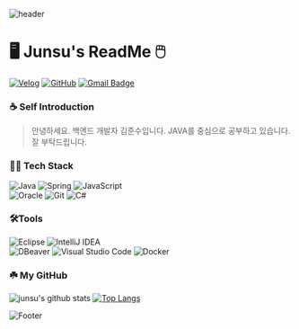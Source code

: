 ![header](https://capsule-render.vercel.app/api?type=wave&color=e2b091&height=300&section=header&text=Welcome&fontSize=90)

# 🖥️ Junsu's ReadMe 🖱️

[![Velog](https://img.shields.io/badge/Velog-00A95C?style=for-the-badge&logo=Velog&logoColor=white)](https://velog.io/@junsu930)
[![GitHub](https://img.shields.io/badge/GitHub-181717?style=for-the-badge&logo=GitHub&logoColor=white)](https://github.com/Junsu930)
[![Gmail Badge](https://img.shields.io/badge/Gmail-d14836?style=for-the-badge&logo=Gmail&logoColor=white)](mailto:bobdylan0331@gmail.com)

### ☕ Self Introduction
>안녕하세요. 백엔드 개발자 김준수입니다. JAVA를 중심으로 공부하고 있습니다. 
잘 부탁드립니다.

### 🧑‍💻 Tech Stack
![Java](https://img.shields.io/badge/java-%23ED8B00.svg?style=for-the-badge&logo=openjdk&logoColor=white)
![Spring](https://img.shields.io/badge/spring-%236DB33F.svg?style=for-the-badge&logo=spring&logoColor=white)
![JavaScript](https://img.shields.io/badge/javascript-%23323330.svg?style=for-the-badge&logo=javascript&logoColor=%23F7DF1E)<br>
![Oracle](https://img.shields.io/badge/Oracle-F80000?style=for-the-badge&logo=oracle&logoColor=white)
![Git](https://img.shields.io/badge/git-%23F05033.svg?style=for-the-badge&logo=git&logoColor=white)
![C#](https://img.shields.io/badge/c%23-%23239120.svg?style=for-the-badge&logo=c-sharp&logoColor=white)

### 🛠️Tools
![Eclipse](https://img.shields.io/badge/Eclipse-FE7A16.svg?style=for-the-badge&logo=Eclipse&logoColor=white)
![IntelliJ IDEA](https://img.shields.io/badge/IntelliJIDEA-000000.svg?style=for-the-badge&logo=intellij-idea&logoColor=white)<br>
![DBeaver](https://img.shields.io/badge/DBeaver-%23CC342D.svg?style=for-the-badge&logo=Databricks&logoColor=white)
![Visual Studio Code](https://img.shields.io/badge/Visual%20Studio%20Code-0078d7.svg?style=for-the-badge&logo=visual-studio-code&logoColor=white)
![Docker](https://img.shields.io/badge/Docker-2496ED.svg?style=for-the-badge&logo=Docker&logoColor=white)

### ☘️ My GitHub
![junsu's github stats](https://github-readme-stats.vercel.app/api?username=junsu930&show_icons=true&locale=kr)
[![Top Langs](https://github-readme-stats.vercel.app/api/top-langs/?username=junsu930&hide_progress=true)](https://github.com/junsu930)

![Footer](https://capsule-render.vercel.app/api?type=waving&color=e2b091&height=200&section=footer)
